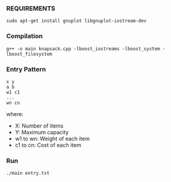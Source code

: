 
### REQUIREMENTS

```
sudo apt-get install gnuplot libgnuplot-iostream-dev
```
### Compilation

```
g++ -o main knapsack.cpp -lboost_iostreams -lboost_system -lboost_filesystem
```
### Entry Pattern
```
x y
a b
w1 c1
...
wn cn
```
where:
- X: Number of items
- Y: Maximum capacity
- w1 to wn: Weight of each item
- c1 to cn: Cost of each item
### Run

```
./main entry.txt
``` 
